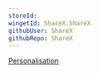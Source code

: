 ```yaml
---
storeId: 
wingetId: ShareX.ShareX
githubUser: ShareX
githubRepo: ShareX
---
```


[Personalisation](../Personalisation.md)